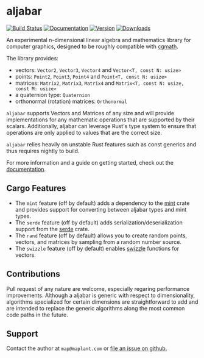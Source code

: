 # aljabar 

[![Build Status](https://travis-ci.com/maplant/aljabar.svg?branch=master)](https://travis-ci.org/maplant/aljabar)
[![Documentation](https://docs.rs/aljabar/badge.svg)](https://docs.rs/aljabar)
[![Version](https://img.shields.io/crates/v/aljabar.svg)](https://crates.io/crates/aljabar)
[![Downloads](https://img.shields.io/crates/d/aljabar.svg)](https://crates.io/crates/aljabar)

An experimental n-dimensional linear algebra and mathematics library for computer
graphics, designed to be roughly compatible with [cgmath](https://github.com/rustgd/cgmath).

The library provides:

* vectors: `Vector2`, `Vector3`, `Vector4` and `Vector<T, const N: usize>`
* points: `Point2`, `Point3`, `Point4` and `Point<T, const N: usize>`
* matrices: `Matrix2`, `Matrix3`, `Matrix4` and `Matrix<T, const N: usize, const M: usize>`
* a quaternion type: `Quaternion`
* orthonormal (rotation) matrices: `Orthonormal`


`aljabar` supports Vectors and Matrices of any size and will provide 
implementations for any mathematic operations that are supported by their
scalars. Additionally, aljabar can leverage Rust's type system to ensure that
operations are only applied to values that are the correct size.

`aljabar` relies heavily on unstable Rust features such as const generics and thus
requires nightly to build. 

For more information and a guide on getting started, check out the [documentation](https://docs.rs/aljabar/).

## Cargo Features

* The `mint` feature (off by default) adds a dependency to the [mint](https://crates.io/crates/mint) crate and provides support for converting between aljabar types and mint types.
* The `serde` feature (off by default) adds serialization/deserialization support from the [serde](https://crates.io/crates/serde) crate.
* The `rand` feature (off by default) allows you to create random points, vectors, and matrices by sampling from a random number source.
* The `swizzle` feature (off by default) enables [swizzle](https://en.wikipedia.org/wiki/Swizzling_(computer_graphics)) functions for vectors.

## Contributions

Pull request of any nature are welcome, especially regaring performance improvements.
Although a aljabar is generic with respect to dimensionality, algorithms specialized 
for certain dimensions are straightforward to add and are intended to replace the 
generic algorithms along the most common code paths in the future.

## Support 

Contact the author at `map@maplant.com` or [file an issue on github.](https://github.com/maplant/aljabar/issues/new/choose)

